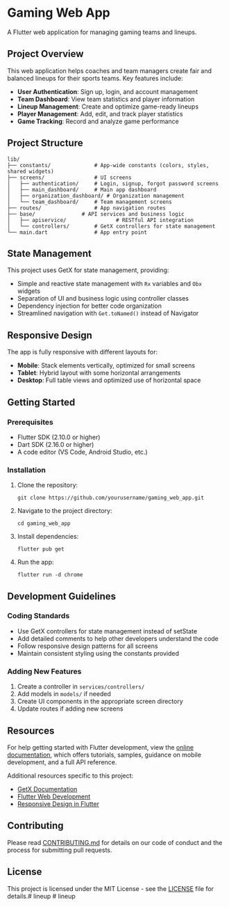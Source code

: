 # Gaming Web App

A Flutter web application for managing gaming teams and lineups.

## Project Overview

This web application helps coaches and team managers create fair and balanced lineups for their sports teams. Key features include:

- **User Authentication**: Sign up, login, and account management
- **Team Dashboard**: View team statistics and player information
- **Lineup Management**: Create and optimize game-ready lineups
- **Player Management**: Add, edit, and track player statistics
- **Game Tracking**: Record and analyze game performance

## Project Structure

```
lib/
├── constants/              # App-wide constants (colors, styles, shared widgets)
├── screens/                # UI screens
│   ├── authentication/     # Login, signup, forgot password screens
│   ├── main_dashboard/     # Main app dashboard
│   ├── organization_dashboard/ # Organization management
│   └── team_dashboard/     # Team management screens
├── routes/                 # App navigation routes
├── base/               # API services and business logic
│   ├── apiservice/                # RESTful API integration
│   └── controllers/        # GetX controllers for state management
└── main.dart               # App entry point
```

## State Management

This project uses GetX for state management, providing:

- Simple and reactive state management with `Rx` variables and `Obx` widgets
- Separation of UI and business logic using controller classes
- Dependency injection for better code organization
- Streamlined navigation with `Get.toNamed()` instead of Navigator

## Responsive Design

The app is fully responsive with different layouts for:

- **Mobile**: Stack elements vertically, optimized for small screens
- **Tablet**: Hybrid layout with some horizontal arrangements
- **Desktop**: Full table views and optimized use of horizontal space

## Getting Started

### Prerequisites

- Flutter SDK (2.10.0 or higher)
- Dart SDK (2.16.0 or higher)
- A code editor (VS Code, Android Studio, etc.)

### Installation

1. Clone the repository:
   ```
   git clone https://github.com/yourusername/gaming_web_app.git
   ```

2. Navigate to the project directory:
   ```
   cd gaming_web_app
   ```

3. Install dependencies:
   ```
   flutter pub get
   ```

4. Run the app:
   ```
   flutter run -d chrome
   ```

## Development Guidelines

### Coding Standards

- Use GetX controllers for state management instead of setState
- Add detailed comments to help other developers understand the code
- Follow responsive design patterns for all screens
- Maintain consistent styling using the constants provided

### Adding New Features

1. Create a controller in `services/controllers/`
2. Add models in `models/` if needed
3. Create UI components in the appropriate screen directory
4. Update routes if adding new screens

## Resources

For help getting started with Flutter development, view the
[online documentation](https://docs.flutter.dev/), which offers tutorials,
samples, guidance on mobile development, and a full API reference.

Additional resources specific to this project:

- [GetX Documentation](https://pub.dev/packages/get)
- [Flutter Web Development](https://docs.flutter.dev/platform-integration/web)
- [Responsive Design in Flutter](https://docs.flutter.dev/ui/layout/responsive)

## Contributing

Please read [CONTRIBUTING.md](CONTRIBUTING.md) for details on our code of conduct and the process for submitting pull requests.

## License

This project is licensed under the MIT License - see the [LICENSE](LICENSE) file for details.#   l i n e u p  
 #   l i n e u p  
 